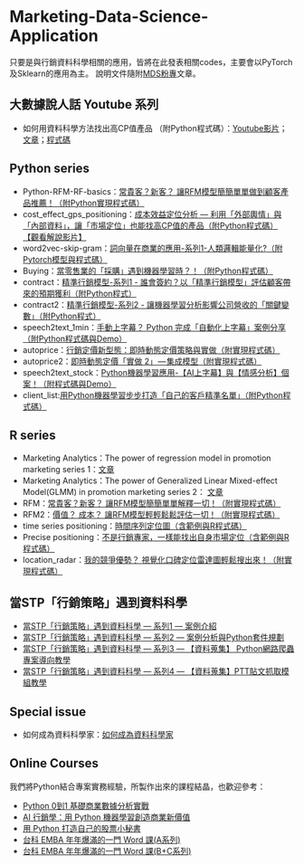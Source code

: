 # Marketing-Data-Science-Application
只要是與行銷資料科學相關的應用，皆將在此發表相關codes，主要會以PyTorch及Sklearn的應用為主。 說明文件隨附[MDS粉專](https://www.facebook.com/MarketingDataScienceTMR/)文章。

## 大數據說人話 Youtube 系列
- 如何用資料科學方法找出高CP值產品 （附Python程式碼）：[Youtube影片](https://www.youtube.com/watch?v=fOZWq5fhWqA)； [文章](https://bit.ly/2xqgSKR)；[程式碼](https://github.com/HowardNTUST/Marketing-Data-Science-Application/tree/master/cost_effect_gps_positioning)

## Python series
- Python-RFM-RF-basics：[常貴客？新客？ 讓RFM模型簡簡單單做到顧客產品推薦！（附Python實現程式碼）](https://bit.ly/Python-RFM-RF-basics)
- cost_effect_gps_positioning：[成本效益定位分析 — 利用「外部輿情」與「內部資料」，讓「市場定位」也能找高CP值的產品（附Python程式碼）](https://bit.ly/2xqgSKR) [【觀看解說影片】](https://www.youtube.com/watch?v=fOZWq5fhWqA)
- word2vec-skip-gram：[詞向量在商業的應用-系列1-人類邏輯能量化?（附Pytorch模型與程式碼）](https://bit.ly/2Mm9Uc3)
- Buying：[當零售業的「採購」遇到機器學習時？！（附Python程式碼）](https://bit.ly/2LcRBcV)
- contract：[精準行銷模型-系列1 - 誰會簽約？以「精準行銷模型」評估顧客帶來的預期獲利（附Python程式）](https://bit.ly/2PXH0kp)
- contract2：[精準行銷模型-系列2 - 讓機器學習分析影響公司營收的「關鍵變數」（附Python程式）](https://bit.ly/2BtNHpP)
- speech2text_1min：[手動上字幕？ Python 完成「自動化上字幕」案例分享（附Python程式碼與Demo）](https://bit.ly/2ICXtrG)
- autoprice：[行銷定價新型態：即時動態定價策略與實做（附實現程式碼）](https://bit.ly/2OaN1c0)
- autoprice2：[即時動態定價「實做 2」 — 集成模型（附實現程式碼）](https://bit.ly/2AvjG8A)
- speech2text_stock：[Python機器學習應用-【AI上字幕】與【情感分析】個案！（附程式碼與Demo）](https://bit.ly/2sGwNii)
- client_list:[用Python機器學習步步打造「自己的客戶精準名單」（附Python程式碼）](http://bit.ly/2EjOnzt)

## R series
- Marketing Analytics：The power of regression model in promotion marketing series 1：[文章](https://bit.ly/2VdaG21)
- Marketing Analytics：The power of Generalized Linear Mixed-effect Model(GLMM) in promotion marketing series 2： [文章](https://bit.ly/2ylV6YR)
- RFM：[常貴客？新客？ 讓RFM模型簡簡單單解釋一切！（附實現程式碼）](https://bit.ly/2AvJj97)
- RFM2：[價值？ 成本？ 讓RFM模型輕輕鬆鬆評估一切！（附實現程式碼）](https://bit.ly/2vC6e2b)
- time series positioning：[時間序列定位圖（含範例與R程式碼）](https://bit.ly/2OYtf8Y)
- Precise positioning：[不是行銷專家，一樣能找出自身市場定位（含範例與R程式碼）](https://bit.ly/2Rl60CG)
- location_radar：[我的競爭優勢？ 視覺化口碑定位雷達圖輕鬆搜出來！（附實現程式碼）](https://bit.ly/2PVy8M5)

## 當STP「行銷策略」遇到資料科學
- [當STP「行銷策略」遇到資料科學 — 系列1 — 案例介紹](https://medium.com/marketingdatascience/%E7%95%B6stp-%E8%A1%8C%E9%8A%B7%E7%AD%96%E7%95%A5-%E9%81%87%E5%88%B0%E8%B3%87%E6%96%99%E7%A7%91%E5%AD%B8-%E7%B3%BB%E5%88%971-%E6%A1%88%E4%BE%8B%E4%BB%8B%E7%B4%B9-38df79a93eee)
- [當STP「行銷策略」遇到資料科學 — 系列2 — 案例分析與Python套件規劃](https://medium.com/marketingdatascience/%E7%95%B6stp-%E8%A1%8C%E9%8A%B7%E7%AD%96%E7%95%A5-%E9%81%87%E5%88%B0%E8%B3%87%E6%96%99%E7%A7%91%E5%AD%B8-%E7%B3%BB%E5%88%972-%E6%A1%88%E4%BE%8B%E5%88%86%E6%9E%90%E8%88%87python%E5%A5%97%E4%BB%B6%E8%A6%8F%E5%8A%83-d90333ddc718)
- [當STP「行銷策略」遇到資料科學 — 系列3 — 【資料蒐集】 Python網路爬蟲專案導向教學](https://medium.com/marketingdatascience/%E7%95%B6stp-%E8%A1%8C%E9%8A%B7%E7%AD%96%E7%95%A5-%E9%81%87%E5%88%B0%E8%B3%87%E6%96%99%E7%A7%91%E5%AD%B8-%E7%B3%BB%E5%88%974-%E8%B3%87%E6%96%99%E8%92%90%E9%9B%86-ptt%E8%B2%BC%E6%96%87%E6%8A%93%E5%8F%96%E6%A8%A1%E7%B5%84%E6%95%99%E5%AD%B8-fcd94c05ad41)
- [當STP「行銷策略」遇到資料科學 — 系列4 — 【資料蒐集】PTT貼文抓取模組教學](https://medium.com/marketingdatascience/%E7%95%B6stp-%E8%A1%8C%E9%8A%B7%E7%AD%96%E7%95%A5-%E9%81%87%E5%88%B0%E8%B3%87%E6%96%99%E7%A7%91%E5%AD%B8-%E7%B3%BB%E5%88%974-%E8%B3%87%E6%96%99%E8%92%90%E9%9B%86-ptt%E8%B2%BC%E6%96%87%E6%8A%93%E5%8F%96%E6%A8%A1%E7%B5%84%E6%95%99%E5%AD%B8-fcd94c05ad41)

## Special issue
- 如何成為資料科學家：[如何成為資料科學家](https://github.com/HowardNTUST/Marketing-Data-Science-Application/tree/master/%E5%A6%82%E4%BD%95%E6%88%90%E7%82%BA%E8%B3%87%E6%96%99%E7%A7%91%E5%AD%B8%E5%AE%B6)

## Online Courses
我們將Python結合專案實務經驗，所製作出來的課程結晶，也歡迎參考：
- [Python 0到1 基礎商業數據分析實戰](https://hahow.in/cr/python0-1)
- [AI 行銷學：用 Python 機器學習創造商業新價值](https://hahow.in/cr/python-ml)
- [用 Python 打造自己的股票小秘書](https://hahow.in/cr/stock-secretary)
- [台科 EMBA 年年爆滿的一門 Word 課(A系列)](https://hahow.in/cr/tmr-word1)
- [台科 EMBA 年年爆滿的一門 Word 課(B+C系列)](https://hahow.in/cr/tmr-word2)


